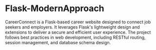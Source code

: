 # Flask-ModernApproach
CareerConnect is a Flask-based career website designed to connect job seekers and employers. It leverages Flask's lightweight design and extensions to deliver a secure and efficient user experience. The project follows best practices in web development, including RESTful routing, session management, and database schema design.
